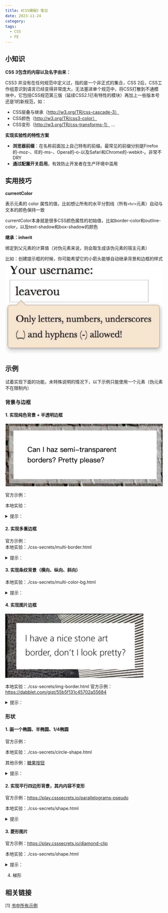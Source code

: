 ```yaml
---
title: 《CSS揭秘》笔记
date: 2023-11-24
category: 
tags:
  - CSS
  - FE
---
```


<!-- more -->

## 小知识

**CSS 3包含的内容以及名字由来：**

CSS3 并没有在任何规范中定义过，指的是一个非正式的集合，CSS 2后，CSS工作组意识到语言已经变得非常庞大，无法塞进单个规范中，将CSS打散到不通模块中，它包括CSS规范第三版（延续CSS2.1已有特性的模块）再加上一些版本号还是1的新规范，如：

- CSS层叠与继承（http://w3.org/TR/css-cascade-3）
- CSS颜色（http://w3.org/TR/css3-color）
- CSS变形（http://w3.org/TR/css-transforms-1）
...


**实现实验性的特性方案**

- **浏览器前缀**：在名称前面加上自己特有的前缀。最常见的前缀分别是Firefox的-moz-、IE的-ms-、Opera的-o-以及Safari和Chrome的-webkit-。非常不DRY
- **通过配置开关启用**。有效防止开发者在生产环境中滥用


## 实用技巧

**currentColor**

表示元素的 color 属性的值，比如想让所有的水平分割线（所有`<hr>`元素）自动与文本的颜色保持一致

currentColor本身就是很多CSS颜色属性的初始值，比如border-color和outline-color，以及text-shadow和box-shadow的颜色

**继承：inherit**

绑定到父元素的计算值（对伪元素来说，则会取生成该伪元素的宿主元素）

比如：创建提示框的时候，你可能希望它的小箭头能够自动继承背景和边框的样式

![inherit](./image/skill-inherit.png)

## 示例

试着实现下面的功能，未特殊说明的情况下，以下示例只能使用一个元素（伪元素不在限制内）

<!-- 为什么使用单个元素？

- 引入多余的元素会改变dom结构，而不允许修改的情况时常存在
-  

-->

### 背景与边框

#### 1. 实现纯色背景 + 半透明边框 

![示例图](./image/css-secrets-share/background-clip.png)

官方示例：  

本地实验：

<details>
<summary>
提示：
</summary>

</details>

#### 2. 实现多重边框

官方示例：  
本地实验：./css-secrets/multi-border.html

<details>
<summary>
提示：
</summary>
使用 box-shadow或outline  

注意: 阴影box-shadow本身不占空间，需要设置多余间距，或使用inset改为内阴影
</details>

#### 3. 实现条纹背景（横向、纵向、斜向）

本地实验：./css-secrets/multi-color-bg.html

<details>
<summary>
提示：
</summary>
<!-------------------书中解释------------------------->

linear-gradient 可以设置颜色与开始位置，使颜色突变，实现条纹效果
</details>

#### 4. 实现图片边框

![示例图](./image/css-secrets-share/img-border.png)

本地实验：./css-secrets/img-border.html
官方示例：https://dabblet.com/gist/55b5f131c45702a55684

<details>
<summary>
提示：
</summary>

</details>

<!-- 
六 复杂背景：棋盘、圆点重复 

8 实现行军蚁边框效果
https://dabblet.com/gist/f26dddc71730c3847153
8. 页脚

-->

### 形状

#### 1. 画一个椭圆、半椭圆、1/4椭圆

官方示例：  

本地实验：./css-secrets/circle-shape.html  

其他示例：[糖果按钮](https://simurai.com/archive/buttons/#markup)  

<details>
<summary>
提示：
</summary>

border-radius 可以指定水平半径、垂直半径

</details>

#### 2. 实现平行四边形背景，其内内容不变形

官方示例：https://play.csssecrets.io/parallelograms-pseudo

本地实验：./css-secrets/shape.html

<details>
<summary>提示</summary>
伪元素、transform(skew)
</details>

#### 3. 菱形图片

官方示例：https://play.csssecrets.io/diamond-clip

本地实验：./css-secrets/shape.html

<details>
<summary>
提示：
</summary>

[clip-path](https://developer.mozilla.org/zh-CN/docs/Web/CSS/clip-path)属性，使用裁剪方式创建元素的可显示区域。区域内的部分显示，区域外的隐藏

</details>

<!-- #### 4. 切角效果


<details>
<summary>
提示：
</summary>

渐变、border-image、clip-path都能实现

</details> -->

4. 梯形

## 相关链接

[1] [书中所有示例](https://play.csssecrets.io/)



